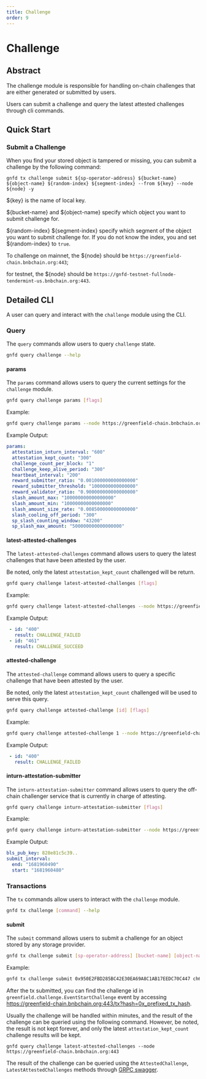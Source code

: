```yaml
---
title: Challenge
order: 9
---
```


# Challenge

## Abstract
The challenge module is responsible for handling on-chain challenges that are either generated or submitted by users.

Users can submit a challenge and query the latest attested challenges through cli commands.

## Quick Start

### Submit a Challenge

When you find your stored object is tampered or missing, you can submit a challenge by the following command:

```shell
gnfd tx challenge submit ${sp-operator-address} ${bucket-name} ${object-name} ${random-index} ${segment-index} --from ${key} --node ${node} -y
```

${key} is the name of local key.

${bucket-name} and ${object-name} specify which object you want to submit challenge for.

${random-index} ${segment-index} specify which segment of the object you want to submit challenge for. If you do not know the index, you and set ${random-index} to `true`.

To challenge on mainnet, the ${node} should be `https://greenfield-chain.bnbchain.org:443`;

for testnet, the ${node} should be `https://gnfd-testnet-fullnode-tendermint-us.bnbchain.org:443`.


## Detailed CLI

A user can query and interact with the `challenge` module using the CLI.

### Query

The `query` commands allow users to query `challenge` state.

```sh
gnfd query challenge --help
```

#### params

The `params` command allows users to query the current settings for the `challenge` module.

```sh
gnfd query challenge params [flags] 
```

Example:

```sh
gnfd query challenge params --node https://greenfield-chain.bnbchain.org:443
```

Example Output:

```yml
params:
  attestation_inturn_interval: "600"
  attestation_kept_count: "300"
  challenge_count_per_block: "1"
  challenge_keep_alive_period: "300"
  heartbeat_interval: "200"
  reward_submitter_ratio: "0.001000000000000000"
  reward_submitter_threshold: "1000000000000000"
  reward_validator_ratio: "0.900000000000000000"
  slash_amount_max: "100000000000000000"
  slash_amount_min: "10000000000000000"
  slash_amount_size_rate: "0.008500000000000000"
  slash_cooling_off_period: "300"
  sp_slash_counting_window: "43200"
  sp_slash_max_amount: "500000000000000000"
```

#### latest-attested-challenges  

The `latest-attested-challenges` command allows users to query the latest challenges that have been attested by the user.

Be noted, only the latest `attestation_kept_count` challenged will be return.

```sh
gnfd query challenge latest-attested-challenges [flags]
```

Example:

```sh
gnfd query challenge latest-attested-challenges --node https://greenfield-chain.bnbchain.org:443
```

Example Output:

```yml
 - id: "400"
   result: CHALLENGE_FAILED
 - id: "461"
   result: CHALLENGE_SUCCEED
```

#### attested-challenge

The `attested-challenge` command allows users to query a specific challenge that have been attested by the user.

Be noted, only the latest `attestation_kept_count` challenged will be used to serve this query.

```sh
gnfd query challenge attested-challenge [id] [flags]
```

Example:

```sh
gnfd query challenge attested-challenge 1 --node https://greenfield-chain.bnbchain.org:443
```

Example Output:

```yml
 - id: "400"
   result: CHALLENGE_FAILED
```

#### inturn-attestation-submitter

The `inturn-attestation-submitter` command allows users to query the off-chain challenger service that is currently in charge of attesting.   

```sh
gnfd query challenge inturn-attestation-submitter [flags]
```

Example:

```sh
gnfd query challenge inturn-attestation-submitter --node https://greenfield-chain.bnbchain.org:443
```

Example Output:

```yml
bls_pub_key: 828e81c5c39..
submit_interval:
  end: "1681960490"
  start: "1681960480"
```

### Transactions

The `tx` commands allow users to interact with the `challenge` module.

```sh
gnfd tx challenge [command] --help
```

#### submit

The `submit` command allows users to submit a challenge for an object stored by any storage provider.

```sh
gnfd tx challenge submit [sp-operator-address] [bucket-name] [object-name] [random-index] [segment-index] [flags]
```

Example:

```sh
gnfd tx challenge submit 0x950E2FBD285BC42E30EA69A8C1AB17EEDC70C447 ch69bd3t tq true 0 --node https://greenfield-chain.bnbchain.org:443 --from alice
```

After the tx submitted, you can find the challenge id in `greenfield.challenge.EventStartChallenge` event by accessing https://greenfield-chain.bnbchain.org:443/tx?hash=0x_prefixed_tx_hash.

Usually the challenge will be handled within minutes, and the result of the challenge can be queried using the following command. 
However, be noted, the result is not kept forever, and only the latest `attestation_kept_count` challenge results will be kept.

```shell
gnfd query challenge latest-attested-challenges --node https://greenfield-chain.bnbchain.org:443 
```

The result of the challenge can be queried using the `AttestedChallenge`, `LatestAttestedChallenges` methods through [GRPC swagger](https://greenfield-chain.bnbchain.org/openapi).
